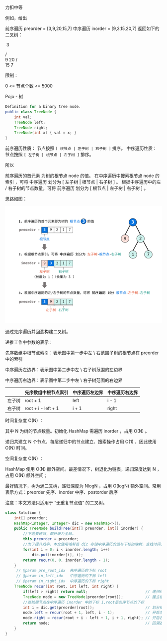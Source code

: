 力扣中等



例如，给出

前序遍历 preorder = [3,9,20,15,7]
中序遍历 inorder = [9,3,15,20,7]
返回如下的二叉树：

​	3

   / \
  9  20
    /  \
   15   7


限制：

0 <= 节点个数 <= 5000

 



Pojo - 树

````java
Definition for a binary tree node.
public class TreeNode {
    int val;
    TreeNode left;
    TreeNode right;
    TreeNode(int x) { val = x; }
}
````





前序遍历性质： 节点按照 `[ 根节点 | 左子树 | 右子树 ]` 排序。
中序遍历性质： 节点按照 `[ 左子树 | 根节点 | 右子树 ]` 排序。 

所以

前序遍历的首元素 为树的根节点 node 的值。
在中序遍历中搜索根节点 node 的索引 ，可将 中序遍历 划分为    [ 左子树 | 根节点 | 右子树 ] 。
根据中序遍历中的左 / 右子树的节点数量，可将 前序遍历 划分为 [ 根节点 | 左子树 | 右子树 ] 。



思路如图：

![1611745352121](../../../assets/1611745352121.png)

通过先序遍历并回溯构建二叉树。



递推工作中参数的表示：

先序数组中根节点索引：表示图中第一步中左 \ 右范围子树的根节点在 preorder中的索引

中序遍历左边界：表示图中第二步中左 \ 右子树范围的左边界

中序遍历右边界：表示图中第二步中左 \ 右子树范围的右边界

|        | 先序数组中根节点索引 | 中序遍历左边界 | 中序遍历右边界 |
| ------ | -------------------- | -------------- | -------------- |
| 左子树 | root + 1             | left           | i - 1          |
| 右子树 | root + i - left + 1  | i + 1          | right          |





时间复杂度 O(N) ： 

其中 N 为树的节点数量。初始化 HashMap 需遍历 inorder ，占用 O(N) 。

递归共建立 N 个节点，每层递归中的节点建立、搜索操作占用 O(1) ，因此使用 O(N) 时间。

空间复杂度 O(N) ：

HashMap 使用 O(N) 额外空间。最差情况下，树退化为链表，递归深度达到 N ，占用 O(N) 额外空间；

最好情况下，树为满二叉树，递归深度为 NlogN ，占用 O(logN) 额外空间。常用表示方式：preorder 先序、inorder 中序、postorder 后序



注意：本文方法只适用于 “无重复节点值” 的二叉树。 

```java
class Solution {
    int[] preorder;
    HashMap<Integer, Integer> dic = new HashMap<>();
    public TreeNode buildTree(int[] preorder, int[] inorder) {
        //下边要递归，都升级为全局。
        this.preorder = preorder;
        //为了提升效率，本文使用哈希表 dic 存储中序遍历的值与下标的映射，查找时间复杂度为 O(1)
        for(int i = 0; i < inorder.length; i++)
            dic.put(inorder[i], i);
        return recur(0, 0, inorder.length - 1);
    }
     // @param pre_root_idx  先序遍历的下标 root	
     // @param in_left_idx   中序遍历的下标 left
     // @param in_right_idx  中序遍历的下标 right
    TreeNode recur(int root, int left, int right) {
        if(left > right) return null;                          // 递归终止
        TreeNode node = new TreeNode(preorder[root]);          // 建立根节点
        //查找根节点在中序遍历 inorder 中的下标 i,root是先序节点的下标
        int i = dic.get(preorder[root]);                       // 划分根节点、左子树、右子树
        node.left = recur(root + 1, left, i - 1);              // 开启左子树递归
        node.right = recur(root + i - left + 1, i + 1, right); // 开启右子树递归
        return node;                                           // 回溯返回根节点
    }
}
```

